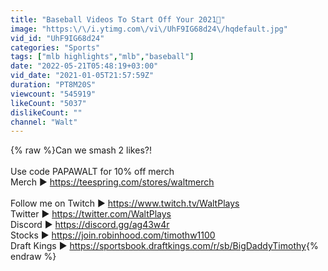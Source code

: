```yaml
---
title: "Baseball Videos To Start Off Your 2021🤣"
image: "https:\/\/i.ytimg.com\/vi\/UhF9IG68d24\/hqdefault.jpg"
vid_id: "UhF9IG68d24"
categories: "Sports"
tags: ["mlb highlights","mlb","baseball"]
date: "2022-05-21T05:48:19+03:00"
vid_date: "2021-01-05T21:57:59Z"
duration: "PT8M20S"
viewcount: "545919"
likeCount: "5037"
dislikeCount: ""
channel: "Walt"
---
```

{% raw %}Can we smash 2 likes?!<br /><br />Use code PAPAWALT for 10% off merch<br />Merch ► <a rel="nofollow" target="blank" href="https://teespring.com/stores/waltmerch">https://teespring.com/stores/waltmerch</a><br /><br />Follow me on Twitch ► <a rel="nofollow" target="blank" href="https://www.twitch.tv/WaltPlays">https://www.twitch.tv/WaltPlays</a><br />Twitter ► <a rel="nofollow" target="blank" href="https://twitter.com/WaltPlays">https://twitter.com/WaltPlays</a><br />Discord ► <a rel="nofollow" target="blank" href="https://discord.gg/ag43w4r">https://discord.gg/ag43w4r</a><br />Stocks ► <a rel="nofollow" target="blank" href="https://join.robinhood.com/timothw1100">https://join.robinhood.com/timothw1100</a><br />Draft Kings ► <a rel="nofollow" target="blank" href="https://sportsbook.draftkings.com/r/sb/BigDaddyTimothy">https://sportsbook.draftkings.com/r/sb/BigDaddyTimothy</a>{% endraw %}
